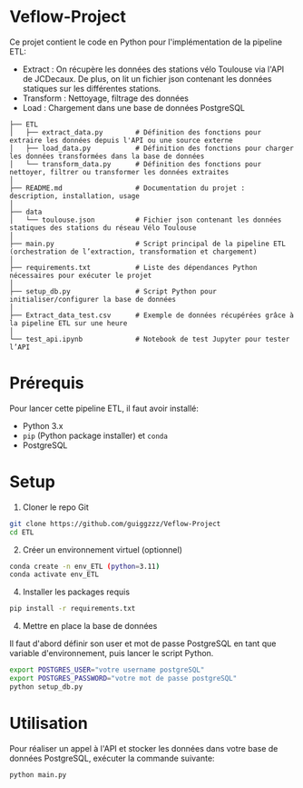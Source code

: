 # Veflow-Project
 Ce projet contient le code en Python pour l'implémentation de la pipeline ETL:

 - Extract : On récupère les données des stations vélo Toulouse via l'API de JCDecaux. De plus, on lit un fichier json contenant les données statiques sur les différentes stations.
 - Transform : Nettoyage, filtrage des données
 - Load : Chargement dans une base de données PostgreSQL

```text
├── ETL
│   ├── extract_data.py        # Définition des fonctions pour extraire les données depuis l'API ou une source externe
│   ├── load_data.py           # Définition des fonctions pour charger les données transformées dans la base de données
│   └── transform_data.py      # Définition des fonctions pour nettoyer, filtrer ou transformer les données extraites
│
├── README.md                  # Documentation du projet : description, installation, usage
│
├── data
│   └── toulouse.json          # Fichier json contenant les données statiques des stations du réseau Vélo Toulouse
│
├── main.py                    # Script principal de la pipeline ETL (orchestration de l’extraction, transformation et chargement)
│
├── requirements.txt           # Liste des dépendances Python nécessaires pour exécuter le projet
│
├── setup_db.py                # Script Python pour initialiser/configurer la base de données
│
├── Extract_data_test.csv      # Exemple de données récupérées grâce à la pipeline ETL sur une heure
│
└── test_api.ipynb             # Notebook de test Jupyter pour tester l’API
```

# Prérequis
Pour lancer cette pipeline ETL, il faut avoir installé:

- Python 3.x  
- `pip` (Python package installer) et `conda`  
- PostgreSQL

# Setup
1. Cloner le repo Git
```bash
git clone https://github.com/guiggzzz/Veflow-Project
cd ETL
```

2. Créer un environnement virtuel (optionnel)
```bash
conda create -n env_ETL (python=3.11)
conda activate env_ETL
```

4. Installer les packages requis

```bash
pip install -r requirements.txt
```


4. Mettre en place la base de données

Il faut d'abord définir son user et mot de passe PostgreSQL en tant que variable d'environnement, puis lancer le script Python.

```bash
export POSTGRES_USER="votre username postgreSQL"
export POSTGRES_PASSWORD="votre mot de passe postgreSQL"
python setup_db.py
```

# Utilisation
Pour réaliser un appel à l'API et stocker les données dans votre base de données PostgreSQL, exécuter la commande suivante:
```bash
python main.py
```











